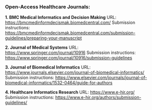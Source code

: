 ### Open-Access Healthcare Journals:

**1. BMC Medical Informatics and Decision Making**
   URL: https://bmcmedinformdecismak.biomedcentral.com/
   Submission instructions: https://bmcmedinformdecismak.biomedcentral.com/submission-guidelines/preparing-your-manuscript

**2. Journal of Medical Systems**
   URL: https://www.springer.com/journal/10916
   Submission instructions: https://www.springer.com/journal/10916/submission-guidelines

**3. Journal of Biomedical Informatics**
   URL: https://www.journals.elsevier.com/journal-of-biomedical-informatics/
   Submission instructions: https://www.elsevier.com/journals/journal-of-biomedical-informatics/1532-0464/guide-for-authors

**4. Healthcare Informatics Research**
   URL: https://www.e-hir.org/
   Submission instructions: https://www.e-hir.org/authors/submission-guidelines/
